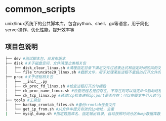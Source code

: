 # common_scripts
unix/linux系统下的公共脚本库，包含python、shell、go等语言，用于简化server操作，优化性能，提升效率等

## 项目包说明

```bash
├── dev #测试脚本包，非发布版本
├── disk #关于磁盘空间、文件清理之类相关包
│   ├── disk_clear_linux.sh #清理指定目录下满足文件过滤表达式和指定时间区间的文件
│   └── file_truncate20_linux.sh #截断文件，用于处理某些进程不重启的打开文件的大小
├── proc #关于进程相关包
│   ├── __init__.py
│   ├── ck_proc_fd_linux.sh #检查进程打开的句柄数
│   ├── ck_proc_name_linux.sh #检查进程名是否存在，不存在则可以指定命令启动进程
│   └── ck_tcp_linux.py #通过tcp检查进程ip:port是否存在；可以在脚本中引入这个py脚本
├── tools #工具包
│   ├── backup_crontab_files.sh #备份crontab任务文件
│   └── get_ip_from.sh #从文件中提交有效的ip地址，去重
|   └── mysql_dump.sh #指定数据库名、指定输出目录，自动按照时间分区dump数据库数据，需修改脚本内的几个密码、地址等参数

```